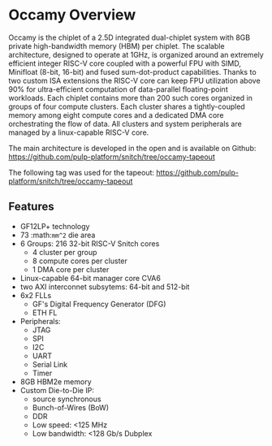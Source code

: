 # Occamy Overview

Occamy is the chiplet of a 2.5D integrated dual-chiplet system with 8GB private high-bandwidth memory (HBM) per chiplet.
The scalable architecture, designed to operate at 1GHz, is organized around an extremely efficient integer RISC-V core coupled with a powerful FPU with SIMD, Minifloat (8-bit, 16-bit) and fused sum-dot-product capabilities.
Thanks to two custom ISA extensions the RISC-V core can keep FPU utilization above 90% for ultra-efficient computation of data-parallel floating-point workloads.
Each chiplet contains more than 200 such cores organized in groups of four compute clusters.
Each cluster shares a tightly-coupled memory among eight compute cores and a dedicated DMA core orchestrating the flow of data.
All clusters and system peripherals are managed by a linux-capable RISC-V core.

The main architecture is developed in the open and is available on Github: https://github.com/pulp-platform/snitch/tree/occamy-tapeout

The following tag was used for the tapeout: https://github.com/pulp-platform/snitch/tree/occamy-tapeout


## Features

- GF12LP+ technology
- 73 :math:`mm^2` die area
- 6 Groups: 216 32-bit RISC-V Snitch cores
  - 4 cluster per group
  - 8 compute cores per cluster
  - 1 DMA core per cluster
- Linux-capable 64-bit manager core CVA6
- two AXI interconnet subsytems: 64-bit and 512-bit
- 6x2 FLLs
  - GF's Digital Frequency Generator (DFG)
  - ETH FL
- Peripherals:
  - JTAG
  - SPI
  - I2C
  - UART
  - Serial Link
  - Timer
- 8GB HBM2e memory
- Custom Die-to-Die IP:
  - source synchronous
  - Bunch-of-Wires (BoW)
  - DDR
  - Low speed: <125 MHz
  - Low bandwidth: <128 Gb/s Dubplex
